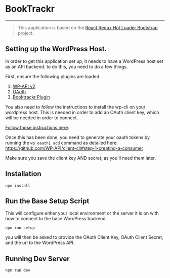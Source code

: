 # BookTrackr
---

> This application is based on the [React Redux Hot Loader Bootstrap](https://github.com/erikras/react-redux-universal-hot-example) project.

## Setting up the WordPress Host.

In order to get this application set up, it needs to have a WordPress host set as an API backend. to do this, you need to do a few things.

First, ensure the following plugins are loaded.

1. [WP-API v2](https://wordpress.org/plugins/rest-api/)
2. [OAuth](https://github.com/WP-API/OAuth1)
3. [Booktrackr Plugin](https://github.com/dbtlr/booktrackr-plugin)

You also need to follow the instructions to install the wp-cli on your wordpress host. This is needed in order to add an OAuth client key, which will be needed in order to connect.

[Follow those instructions here](http://wp-cli.org/).

Once this has been done, you need to generate your oauth tokens by running the `wp oauth1 add` command as detailed here: https://github.com/WP-API/client-cli#step-1-creating-a-consumer

Make sure you save the client key AND secret, as you'll need them later.

## Installation

```
npm install
```

## Run the Base Setup Script

This will configure either your local environment or the server it is on with how to connect to the base WordPress backend.

```
npm run setup
```

you will then be asked to provide the OAuth Client Key, OAuth Client Secret, and the url to the WordPress API.

## Running Dev Server

```
npm run dev
```

